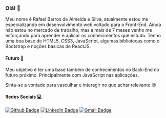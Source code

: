 ### Olá! 👋

Meu nome é Rafael Barros de Almeida e Silva, atualmente estou me especializando em desenvolvimento web voltado para o Front-End. Ainda não estou no mercado de trabalho, mas a mais de 7 meses venho me esforçando para aprender e aplicar os conhecimentos que estudo. Tenho uma boa base de HTML5, CSS3, JavaScript, algumas bibliotecas como o Bootstrap e noções básicas de ReactJS.

#### Futuro 🚀
Meu objetivo é ter uma base também de conhecimentos no Back-End no futuro próximo. Principalmente com JavaScript nas aplicações.

Sinta-se a vontade para vasculhar e interagir no que achar relevante 😉

#### Redes Sociais 💻
[![Github Badge](https://img.shields.io/badge/-Github-000?style=flat-square&logo=Github&logoColor=white&link=https://github.com/dev-rafael92as)](https://github.com/dev-rafael92as)
[![Linkedin Badge](https://img.shields.io/badge/-LinkedIn-blue?style=flat-square&logo=Linkedin&logoColor=white&link=https://www.linkedin.com/in/rafael92as/)](https://www.linkedin.com/in/rafael92as/)
[![Gmail Badge](https://img.shields.io/badge/-Gmail-c14438?style=flat-square&logo=Gmail&logoColor=white&link=mailto:contato.rafael92@gmail.com)](mailto:contato.rafael92@gmail.com)
<!--
**dev-rafael92as/dev-rafael92as** is a ✨ _special_ ✨ repository because its `README.md` (this file) appears on your GitHub profile.

Here are some ideas to get you started:

- 🔭 I’m currently working on ...
- 🌱 I’m currently learning ...
- 👯 I’m looking to collaborate on ...
- 🤔 I’m looking for help with ...
- 💬 Ask me about ...
- 📫 How to reach me: ...
- 😄 Pronouns: ...
- ⚡ Fun fact: ...
-->
